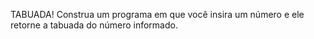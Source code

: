 TABUADA!
Construa um programa em que você insira um número e ele retorne a tabuada do número informado.
